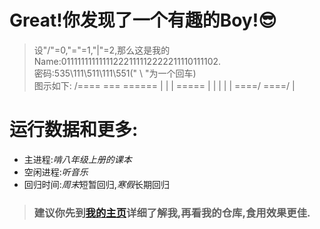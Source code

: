# Great!你发现了一个有趣的Boy!😎
> 设"/"=0,"="=1,"|"=2,那么这是我的Name:01111111111111222111112222211110111102.  
> 密码:535\111\511\111\551(" \ "为一个回车)  
> 图示如下: 
>   /====     ===  ======
    |           |     |
    =====       |     |
        |       |     |
    ====/   ====/     |

# 运行数据和更多:
- 主进程:*啃八年级上册的课本*
- 空闲进程:*听音乐*
- 回归时间:*周末*短暂回归,*寒假*长期回归
> ### 建议你先到[我的主页](https://sjt-2024.github.io/)详细了解我,再看我的仓库,食用效果更佳.

<!--
    /====     ===  ======
    |           |     |
    =====       |     |
        |       |     |
    ====/   ====/     |
-->


